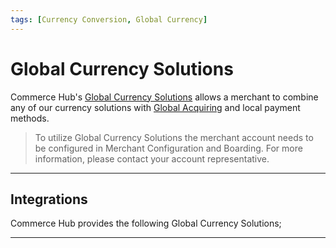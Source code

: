 ```yaml
---
tags: [Currency Conversion, Global Currency]
---
```


# Global Currency Solutions

Commerce Hub's [Global Currency Solutions](https://www.carat.fiserv.com/en-us/solutions/global-currency/) allows a merchant to combine any of our currency solutions with [Global Acquiring](?path=docs/Resources/Guides/Global-Merchant-Acquiring.md) and local payment methods.

<!-- theme: info -->
> To utilize Global Currency Solutions the merchant account needs to be configured in Merchant Configuration and Boarding. For more information, please contact your account representative.

---

## Integrations

Commerce Hub provides the following Global Currency Solutions;

<!-- type: row -->

<!-- type: card
title: Multi-Currency Pricing
description: Allows a merchant to process international currencies through Commerce Hub by overriding the `currency` in the request and settles in the merchant's local currency.
link: ?path=docs/Resources/Guides/Global-Currency/Multi-Currency.md
-->

<!-- type: card
title: Dynamic Currency Conversion
description: A rate request that allows a merchant to request the optimal currency and rate from our exchange rate provider, which will determine the currency and provide a price and exchange rate.
link: ?path=docs/Resources/Guides/Global-Currency/Currency-Conversion.md
-->

<!-- type: card
title: Dynamic Pricing
description: A rate request in which the merchant will be provided with a list of currencies and prices. The merchant can choose the prices and currencies to present to their customers, or customer can select the currency they would like to pay with.
link: 
-->

<!-- type: row-end -->

---
